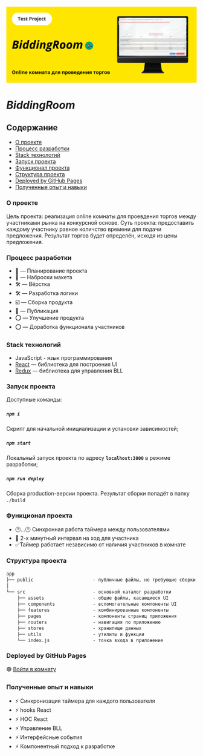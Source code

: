 <p align="center">
  <img src="src/assets/all-images/global-img/TopCover.svg" alt="Project-logo" title="BiddingRoom" width="800px">
</p>

# *BiddingRoom*

## Содержание

* [О проекте](#about)
* [Процесс разработки](#process)
* [Staсk технологий](#stack)
* [Запуск проекта](#launch)
* [Функционал проекта](#functionality)
* [Структура проекта](#structure)
* [Deployed by GitHub Pages](#deployed)
* [Полученные опыт и навыки](#experience)

<a name="about"></a>
### О проекте
Цель проекта: реализация online комнаты для проевдения торгов между участниками рынка на конкурсной основе. Суть проекта: предоставить каждому участнику равное количство времени для подачи предложения. Результат торгов будет определён, исходя из цены предложения.

<a name="process"></a>
### Процесс разработки
* 📌 — Планирование проекта
* 📌 — Наброски макета
* 🛠 — Вёрстка
* 🛠 — Разработка логики
* ☑️ — Сборка продукта
* 🚀 — Публикация
* ⭕ — Улучшение продукта
* ⭕ — Доработка функционала участников

<a name="stack"></a>
### Staсk технологий
* JavaScript - язык программирования
* [React](https://reactjs.org) — библиотека для построения UI
* [Redux](https://redux.js.org) — библиотека для управления BLL

<a name="launch"></a>
### Запуск проекта

Доступные команды:

##### `npm i`
Скрипт для начальной инициализации и установки зависимостей;

##### `npm start`
Локальный запуск проекта по адресу **`localhost:3000`** в режиме разработки;

##### `npm run deploy`
Сборка production-версии проекта. Результат сборки попадёт в папку `./build`


<a name="functionality"></a>
### Функционал проекта
- 🕐...🕐 Синхронная работа таймера между пользователями
- 👤 2-х минутный интервал на ход для участника
- ✅Таймер работает независимо от наличия участников в комнате


<a name="structure"></a>
### Структура проекта

```
app                      
├── public                      - публичные файлы, не требующие сборки
│                     
└── src                         - основной каталог разработки               
    ├── assets                  - общие файлы, касающиеся UI
    ├── components              - вспомогательные компоненты UI
    ├── features                - комбинированные компоненты
    ├── pages                   - компоненты страниц приложения
    ├── routers                 - навигация по приложению
    ├── stores                  - хранилище данных
    ├── utils                   - утилиты и функции
    └── index.js                - точка входа в приложение
```

<a name="deployed"></a>
### Deployed by GitHub Pages
🟢 [Войти в комнату](https://tomiloff.github.io/BiddingRoom)

<a name="experience"></a>
### Полученные опыт и навыки
- ⚡️ Синхронизация таймера для каждого пользователя
- ⚡️ hooks React
- ⚡️ HOC React
- ⚡️ Управление BLL
- ⚡️ Интерфейсные события
- ⚡️ Компонентный подход к разработке